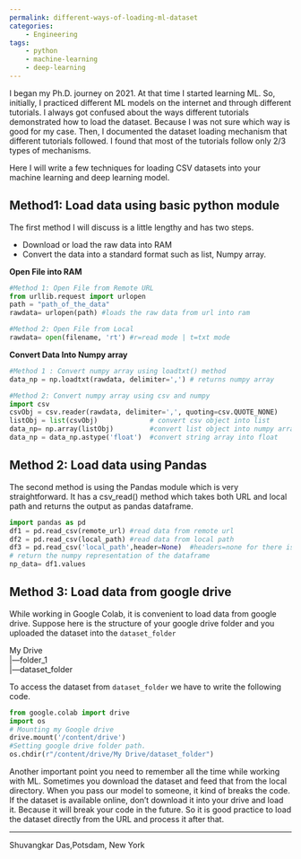 ```yaml
---
permalink: different-ways-of-loading-ml-dataset
categories:
    - Engineering
tags:
    - python
    - machine-learning
    - deep-learning
---
```


I began my Ph.D. journey on 2021. At that time I started learning ML. So, initially, I practiced different ML models on the internet and through different tutorials. I always got confused about the ways different tutorials demonstrated how to load the dataset. Because I was not sure which way is good for my case. Then, I documented the dataset loading mechanism that different tutorials followed. I found that most of the tutorials follow only 2/3 types of mechanisms. 

Here I will write a few techniques for loading CSV datasets into your machine learning and deep learning model.
## Method1: Load data using basic python module
The first method I will discuss is a little lengthy and has two steps.
-   Download or load the raw data into RAM
-   Convert the data into a standard format such as list, Numpy array.

**Open File into RAM**
```python
#Method 1: Open File from Remote URL
from urllib.request import urlopen
path = "path_of_the_data"
rawdata= urlopen(path) #loads the raw data from url into ram

#Method 2: Open File from Local 
rawdata= open(filename, 'rt') #r=read mode | t=txt mode
```
**Convert Data Into Numpy array**
```python
#Method 1 : Convert numpy array using loadtxt() method
data_np = np.loadtxt(rawdata, delimiter=',') # returns numpy array

#Method 2: Convert numpy array using csv and numpy
import csv
csvObj = csv.reader(rawdata, delimiter=',', quoting=csv.QUOTE_NONE)
listObj = list(csvObj)             # convert csv object into list
data_np= np.array(listObj)         #convert list object into numpy array
data_np = data_np.astype('float')  #convert string array into float
```
## Method 2: Load data using Pandas
The second method is using the Pandas module which is very straightforward. It has a csv_read() method which takes both URL and local path and returns the output as pandas dataframe.
```python
import pandas as pd
df1 = pd.read_csv(remote_url) #read data from remote url
df2 = pd.read_csv(local_path) #read data from local path
df3 = pd.read_csv('local_path',header=None)  #headers=none for there is not header in my dataset
# return the numpy representation of the dataframe
np_data= df1.values
```
## Method 3: Load data from google drive
While working in Google Colab, it is convenient to load data from google drive. Suppose here is the structure of your google drive folder and you uploaded the dataset into the `dataset_folder`

My Drive   
|—folder_1  
|—dataset_folder

To access the dataset from `dataset_folder` we have to write the following code.
```python
from google.colab import drive
import os
# Mounting my Google drive
drive.mount('/content/drive')
#Setting google drive folder path. 
os.chdir(r"/content/drive/My Drive/dataset_folder")
```


Another important point you need to remember all the time while working with ML. Sometimes you download the dataset and feed that from the local directory. When you pass our model to someone, it kind of breaks the code. If the dataset is available online, don’t download it into your drive and load it. Because it will break your code in the future. So it is good practice to load the dataset directly from the URL and process it after that.

---
Shuvangkar Das,Potsdam, New York